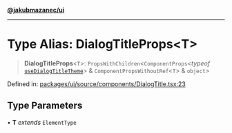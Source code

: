[**@jakubmazanec/ui**](../README.md)

---

# Type Alias: DialogTitleProps\<T\>

> **DialogTitleProps**\<`T`\>: `PropsWithChildren`\<`ComponentProps`\<_typeof_
> [`useDialogTitleTheme`](../functions/useDialogTitleTheme.md)\> & `ComponentPropsWithoutRef`\<`T`\>
> & `object`\>

Defined in:
[packages/ui/source/components/DialogTitle.tsx:23](https://github.com/jakubmazanec/tools/blob/797379ce98752dc838b82c8398e04d90c58ce9e7/packages/ui/source/components/DialogTitle.tsx#L23)

## Type Parameters

• **T** _extends_ `ElementType`

